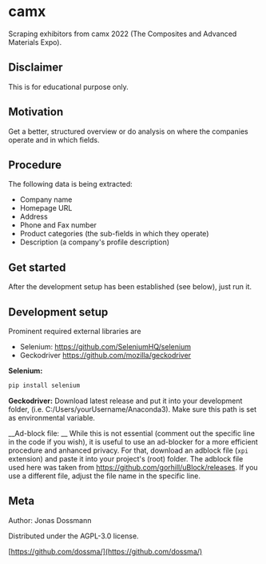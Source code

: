 # camx
Scraping exhibitors from camx 2022 (The Composites and Advanced Materials Expo).

## Disclaimer
This is for educational purpose only.

## Motivation
Get a better, structured overview or do analysis on where the companies operate and in which fields.

## Procedure
The following data is being extracted:
- Company name
- Homepage URL
- Address
- Phone and Fax number
- Product categories (the sub-fields in which they operate)
- Description (a company's profile description) 

## Get started
After the development setup has been established (see below), just run it.

## Development setup
Prominent required external libraries are
- Selenium: https://github.com/SeleniumHQ/selenium
- Geckodriver https://github.com/mozilla/geckodriver

__Selenium:__
```sh
pip install selenium
```
__Geckodriver:__
Download latest release and put it into your development folder, (i.e. C:/Users/yourUsername/Anaconda3). 
Make sure this path is set as environmental variable. 

__Ad-block file: __
While this is not essential (comment out the specific line in the code if you wish), it is useful to use an ad-blocker for a more efficient procedure and anhanced privacy. For that, download an adblock file (`xpi` extension) and paste it into your project's (root) folder.
The adblock file used here was taken from https://github.com/gorhill/uBlock/releases. If you use a different file, adjust the file name in the specific line.

## Meta

Author: Jonas Dossmann

Distributed under the AGPL-3.0 license.

[https://github.com/dossma/](https://github.com/dossma/)
